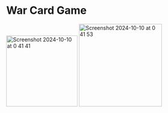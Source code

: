 <h1>War Card Game</h1>
<img width="189" alt="Screenshot 2024-10-10 at 0 41 41" src="https://github.com/user-attachments/assets/e0d3db23-1cd3-4e5b-a490-72908c822c76">
<img width="220" alt="Screenshot 2024-10-10 at 0 41 53" src="https://github.com/user-attachments/assets/30ecb9cb-39b8-4c4b-a3c8-9032f9153e61">
